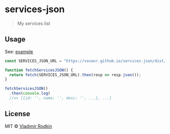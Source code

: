 # services-json

> My services list

## Usage
See: [example](example/app.jsx)

```js
const SERVICES_JSON_URL = "https://vovanr.github.io/services-json/dist/services.json";

function fetchServicesJSON() {
  return fetch(SERVICES_JSON_URL).then(resp => resp.json());
}

fetchServicesJSON()
  .then(console.log)
  //=> [{id: '', name: '', desc: '', ...}, ...]
```

## License
MIT © [Vladimir Rodkin](https://github.com/VovanR)
